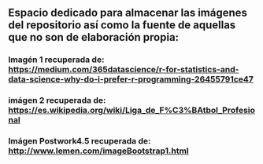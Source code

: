 ## Espacio dedicado para almacenar las imágenes del repositorio así como la fuente de aquellas que no son de elaboración propia:

### Imagén 1 recuperada de: https://medium.com/365datascience/r-for-statistics-and-data-science-why-do-i-prefer-r-programming-26455791ce47
### imágen 2 recuperada de: https://es.wikipedia.org/wiki/Liga_de_F%C3%BAtbol_Profesional
### Imágen Postwork4.5 recuperada de: http://www.lemen.com/imageBootstrap1.html
